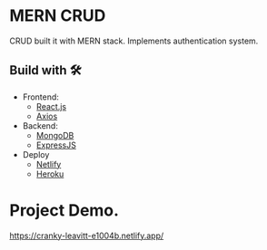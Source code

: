 # MERN CRUD
CRUD built it with MERN stack. Implements authentication system. 

## Build with 🛠️
* Frontend:  
  - [React.js](https://reactjs.org/) 
  - [Axios](https://axios-http.com/)  
* Backend:  
  - [MongoDB](https://www.mongodb.com/)
  - [ExpressJS](https://expressjs.com/)
* Deploy   
  - [Netlify](https://www.netlify.com/)
  - [Heroku](https://www.heroku.com/)

# Project Demo.
https://cranky-leavitt-e1004b.netlify.app/
